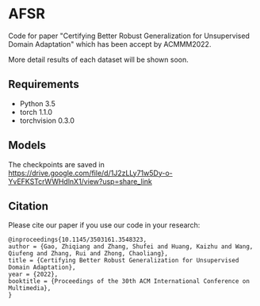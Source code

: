 


# AFSR
Code for paper "Certifying Better Robust Generalization for Unsupervised Domain Adaptation" which has been accept by ACMMM2022.

More detail results of each dataset will be shown soon.

## Requirements
- Python 3.5
- torch 1.1.0
- torchvision 0.3.0

## Models
The checkpoints are saved in https://drive.google.com/file/d/1J2zLLy71w5Dy-o-YvEFKSTcrWWHdlnX1/view?usp=share_link

## Citation
Please cite our paper if you use our code in your research:
```
@inproceedings{10.1145/3503161.3548323,
author = {Gao, Zhiqiang and Zhang, Shufei and Huang, Kaizhu and Wang, Qiufeng and Zhang, Rui and Zhong, Chaoliang},
title = {Certifying Better Robust Generalization for Unsupervised Domain Adaptation},
year = {2022},
booktitle = {Proceedings of the 30th ACM International Conference on Multimedia},
}
```
